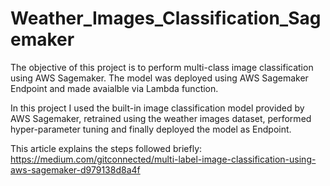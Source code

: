# Weather_Images_Classification_Sagemaker

The objective of this project is to perform multi-class image classification using AWS Sagemaker. The model was deployed using AWS Sagemaker Endpoint and made avaialble via Lambda function.

In this project I used the built-in image classification model provided by AWS Sagemaker, retrained using the weather images dataset, performed hyper-parameter tuning and finally deployed the model as Endpoint.

This article explains the steps followed briefly: https://medium.com/gitconnected/multi-label-image-classification-using-aws-sagemaker-d979138d8a4f
